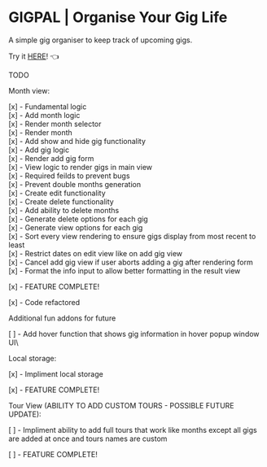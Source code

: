 # GIGPAL | Organise Your Gig Life

A simple gig organiser to keep track of upcoming gigs.

Try it [HERE](https://gigpal.netlify.app/)! 👈

TODO

Month view:

[x] - Fundamental logic\
[x] - Add month logic\
[x] - Render month selector\
[x] - Render month\
[x] - Add show and hide gig functionality\
[x] - Add gig logic\
[x] - Render add gig form\
[x] - View logic to render gigs in main view\
[x] - Required feilds to prevent bugs\
[x] - Prevent double months generation\
[x] - Create edit functionality\
[x] - Create delete functionality\
[x] - Add ability to delete months\
[x] - Generate delete options for each gig\
[x] - Generate view options for each gig\
[x] - Sort every view rendering to ensure gigs display from most recent to least\
[x] - Restrict dates on edit view like on add gig view\
[x] - Cancel add gig view if user aborts adding a gig after rendering form\
[x] - Format the info input to allow better formatting in the result view

[x] - FEATURE COMPLETE!

[x] - Code refactored

Additional fun addons for future

[ ] - Add hover function that shows gig information in hover popup window UI\

Local storage:

[x] - Impliment local storage

[x] - FEATURE COMPLETE!

Tour View (ABILITY TO ADD CUSTOM TOURS - POSSIBLE FUTURE UPDATE):

[ ] - Impliment ability to add full tours that work like months except all gigs are added at once and tours names are custom

[ ] - FEATURE COMPLETE!
